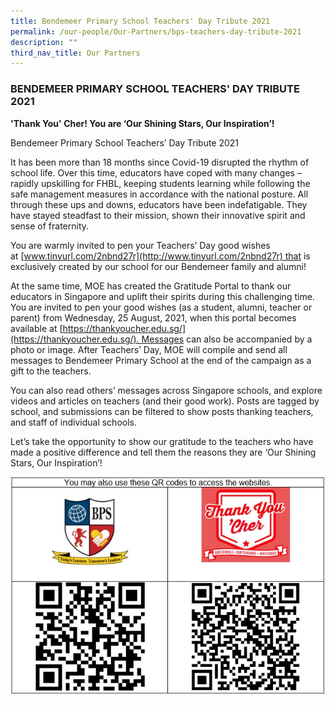 ```yaml
---
title: Bendemeer Primary School Teachers' Day Tribute 2021
permalink: /our-people/Our-Partners/bps-teachers-day-tribute-2021
description: ""
third_nav_title: Our Partners
---
```

### BENDEMEER PRIMARY SCHOOL TEACHERS' DAY TRIBUTE 2021

**'Thank You' Cher! You are ‘Our Shining Stars, Our Inspiration’!**

Bendemeer Primary School Teachers’ Day Tribute 2021

It has been more than 18 months since Covid-19 disrupted the rhythm of school life. Over this time, educators have coped with many changes – rapidly upskilling for FHBL, keeping students learning while following the safe management measures in accordance with the national posture. All through these ups and downs, educators have been indefatigable. They have stayed steadfast to their mission, shown their innovative spirit and sense of fraternity.

You are warmly invited to pen your Teachers’ Day good wishes at [www.tinyurl.com/2nbnd27r](http://www.tinyurl.com/2nbnd27r) that is exclusively created by our school for our Bendemeer family and alumni!

At the same time, MOE has created the Gratitude Portal to thank our educators in Singapore and uplift their spirits during this challenging time. You are invited to pen your good wishes (as a student, alumni, teacher or parent) from Wednesday, 25 August, 2021, when this portal becomes available at [https://thankyoucher.edu.sg/](https://thankyoucher.edu.sg/). Messages can also be accompanied by a photo or image. After Teachers’ Day, MOE will compile and send all messages to Bendemeer Primary School at the end of the campaign as a gift to the teachers.

You can also read others’ messages across Singapore schools, and explore videos and articles on teachers (and their good work). Posts are tagged by school, and submissions can be filtered to show posts thanking teachers, and staff of individual schools.

Let’s take the opportunity to show our gratitude to the teachers who have made a positive difference and tell them the reasons they are ‘Our Shining Stars, Our Inspiration’!

![](/images/qr%20code_teachers%20wishes.jpg)